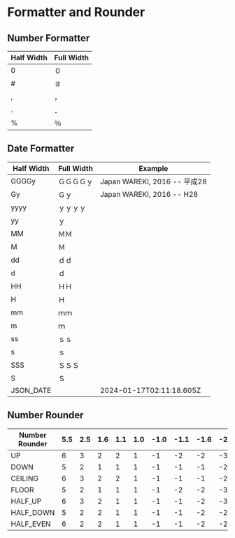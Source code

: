 # Formatter and Rounder

## Number Formatter

| Half Width | Full Width |
|---|---|
| 0 | ０ |
| # | ＃ |
| , | ， |
| . | ． |
| % | ％ |

## Date Formatter

| Half Width | Full Width | Example |
|---|---|---|
| GGGGy | ＧＧＧＧｙ | Japan WAREKI, 2016 -- 平成28 |
| Gy | Ｇｙ | Japan WAREKI, 2016 -- H28 |
| yyyy | ｙｙｙｙ |  |
| yy | ｙ |  |
| MM | ＭＭ |  |
| M | Ｍ |  |
| dd | ｄｄ |  |
| d | ｄ |  |
| HH | ＨＨ |  |
| H | Ｈ |  |
| mm | ｍｍ |  |
| m | ｍ |  |
| ss | ｓｓ |  |
| s | ｓ |  |
| SSS | ＳＳＳ |  |
| S | Ｓ |  |
| JSON_DATE |  | 2024-01-17T02:11:18.605Z |

## Number Rounder

| Number Rounder | 5.5 | 2.5 | 1.6 | 1.1 | 1.0 | -1.0 | -1.1 | -1.6 | -2.5 | -5.5 |
|---|---|---|---|---|---|---|---|---|---|---|
| UP | 6 | 3 | 2 | 2 | 1 | -1 | -2 | -2 | -3 | -6 |
| DOWN | 5 | 2 | 1 | 1 | 1 | -1 | -1 | -1 | -2 | -5 |
| CEILING | 6 | 3 | 2 | 2 | 1 | -1 | -1 | -1 | -2 | -5 |
| FLOOR | 5 | 2 | 1 | 1 | 1 | -1 | -2 | -2 | -3 | -6 |
| HALF_UP | 6 | 3 | 2 | 1 | 1 | -1 | -1 | -2 | -3 | -6 |
| HALF_DOWN | 5 | 2 | 2 | 1 | 1 | -1 | -1 | -2 | -2 | -5 |
| HALF_EVEN | 6 | 2 | 2 | 1 | 1 | -1 | -1 | -2 | -2 | -6 |